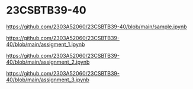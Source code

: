 # 23CSBTB39-40
https://github.com/2303A52060/23CSBTB39-40/blob/main/sample.ipynb

https://github.com/2303A52060/23CSBTB39-40/blob/main/assigment_1.ipynb

https://github.com/2303A52060/23CSBTB39-40/blob/main/assignment_2.ipynb

https://github.com/2303A52060/23CSBTB39-40/blob/main/assignment_3.ipynb
